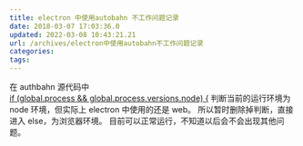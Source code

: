 ```yaml
---
title: electron 中使用autobahn 不工作问题记录
date: 2018-03-07 17:03:36.0
updated: 2022-03-08 10:43:21.21
url: /archives/electron中使用autobahn不工作问题记录
categories:
tags:
---
```


在 authbahn 源代码中  
[if (global.process && global.process.versions.node) {](https://github.com/crossbario/autobahn-js/blob/79b093bf47f6ff3e2fd50f42fce20578150baaf9/lib/transport/websocket.js#L81)
判断当前的运行环境为 node 环境，但实际上 electron 中使用的还是 web。
所以暂时删除掉判断，直接进入 else，为浏览器环境。
目前可以正常运行，不知道以后会不会出现其他问题。
